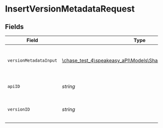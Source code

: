# InsertVersionMetadataRequest


## Fields

| Field                                                                                                         | Type                                                                                                          | Required                                                                                                      | Description                                                                                                   |
| ------------------------------------------------------------------------------------------------------------- | ------------------------------------------------------------------------------------------------------------- | ------------------------------------------------------------------------------------------------------------- | ------------------------------------------------------------------------------------------------------------- |
| `versionMetadataInput`                                                                                        | [\chase_test_4\speakeasy_aPI\Models\Shared\VersionMetadataInput](../../models/shared/VersionMetadataInput.md) | :heavy_check_mark:                                                                                            | A JSON representation of the metadata to insert.                                                              |
| `apiID`                                                                                                       | *string*                                                                                                      | :heavy_check_mark:                                                                                            | The ID of the Api to insert metadata for.                                                                     |
| `versionID`                                                                                                   | *string*                                                                                                      | :heavy_check_mark:                                                                                            | The version ID of the Api to insert metadata for.                                                             |